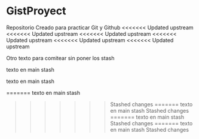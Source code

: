 # GistProyect
Repositorio Creado para practicar Git y Github
<<<<<<< Updated upstream
<<<<<<< Updated upstream
<<<<<<< Updated upstream
<<<<<<< Updated upstream
<<<<<<< Updated upstream
<<<<<<< Updated upstream



Otro texto para comitear sin poner los stash

texto en main stash

texto en main stash

=======
texto en main stash
>>>>>>> Stashed changes
=======
texto en main stash
>>>>>>> Stashed changes
=======
texto en main stash
>>>>>>> Stashed changes
=======
texto en main stash
>>>>>>> Stashed changes
